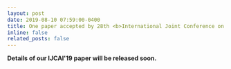 ```yaml
---
layout: post
date: 2019-08-10 07:59:00-0400
title: One paper accepted by 28th <b>International Joint Conference on Artificial Intelligence</b> (<b>IJCAI 2019</b>)!  <i>Acceptance rates&#58; <b>17.9&#37;</b>, 850&#47;4752.</i>
inline: false
related_posts: false
---
```


<b> Details of our IJCAI'19 paper will be released soon. </b>
